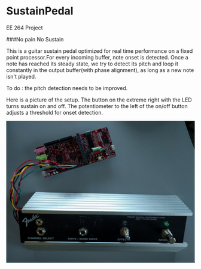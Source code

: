 # SustainPedal
EE 264 Project

###No pain No Sustain

This is a guitar sustain pedal optimized for real time performance on a fixed point processor.For every incoming buffer, note onset is detected. Once a note has reached its steady state, we try to detect its pitch and loop it constantly in the output buffer(with phase alignment), as long as a new note isn't played.

To do : the pitch detection needs to be improved.

Here is a picture of the setup. The button on the extreme right with the LED turns sustain on and off. The potentiometer to the left of the on/off button adjusts a threshold for onset detection.

<img src = "https://github.com/markrau/SustainPedal/blob/master/IMG_20170308_161513.jpg"></img>
